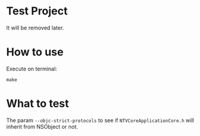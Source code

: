 # Test Project

It will be removed later.

# How to use

Execute on terminal:

```
make
```

# What to test

The param `--objc-strict-protocols` to see if `NTVCoreApplicationCore.h` will inherit from NSObject or not.
